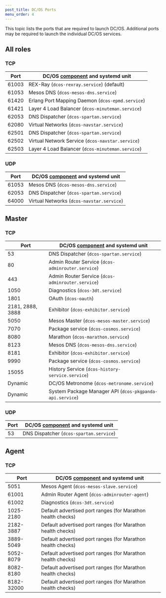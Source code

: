 ```yaml
---
post_title: DC/OS Ports
menu_order: 4
---
```


This topic lists the ports that are required to launch DC/OS. Additional ports may be required to launch the individual DC/OS services.

## All roles

### TCP

|Port   |DC/OS [component](/docs/1.8/overview/components/) and systemd unit   | 
|---|---|
|  61003 | REX-Ray (`dcos-rexray.service`) (default) |  
|  61053 |  Mesos DNS (`dcos-mesos-dns.service`) |
|  61420 | Erlang Port Mapping Daemon (`dcos-epmd.service`)  |
|61421 | Layer 4 Load Balancer (`dcos-minuteman.service`)  |  
|62053 |  DNS Dispatcher (`dcos-spartan.service`) |  
|62080 |  Virtual Networks (`dcos-navstar.service`)  |  
|62501 |  DNS Dispatcher (`dcos-spartan.service`)  |  
|62502 | Virtual Network Service (`dcos-navstar.service`)  |  
|62503 | Layer 4 Load Balancer (`dcos-minuteman.service`)  |  

### UDP

|Port   |DC/OS [component](/docs/1.8/overview/components/) and systemd unit   | 
|---|---|
| 61053 | Mesos DNS (`dcos-mesos-dns.service`) |
|  62053 |  DNS Dispatcher (`dcos-spartan.service`) |
|  64000 |  Virtual Networks (`dcos-navstar.service`) |

## Master

### TCP

|Port   |DC/OS [component](/docs/1.8/overview/components/) and systemd unit   | 
|---|---|
|  53 |  DNS Dispatcher (`dcos-spartan.service`) |  
|  80 |  Admin Router Service (`dcos-adminrouter.service`) |  
|  443 |  Admin Router Service (`dcos-adminrouter.service`) |  
|  1050 |  Diagnostics (`dcos-3dt.service`) |  
| 1801  |  OAuth (`dcos-oauth`) |  
|  2181, 2888, 3888 |  Exhibitor (`dcos-exhibitor.service`) |  
|  5050 |  Mesos Master (`dcos-mesos-master.service`) |  
|  7070 |  Package service (`dcos-cosmos.service`) |  
|  8080 |  Marathon (`dcos-marathon.service`) |  
|  8123 |  Mesos DNS (`dcos-mesos-dns.service`) |  
|  8181 |  Exhibitor (`dcos-exhibitor.service`) |  
|  9990 | Package service (`dcos-cosmos.service`) |  
|  15055 | History Service (`dcos-history-service.service`) |  
|  Dynamic | DC/OS Metronome (`dcos-metronome.service`) | 
|  Dynamic | System Package Manager API (`dcos-pkgpanda-api.service`) | 

### UDP

|Port   |DC/OS [component](/docs/1.8/overview/components/) and systemd unit   | 
|---|---|
|  53 |  DNS Dispatcher (`dcos-spartan.service`)  |

## Agent

### TCP

|Port   |DC/OS [component](/docs/1.8/overview/components/) and systemd unit   | 
|---|---|
|  5051 |  Mesos Agent (`dcos-mesos-slave.service`) |  
|  61001 |  Admin Router Agent (`dcos-adminrouter-agent`) |  
|  61002 | Diagnostics (`dcos-3dt.service`) |  
|  1025-2180 | Default advertised port ranges (for Marathon health checks) |  
|   2182-3887| Default advertised port ranges (for Marathon health checks) |  
|  3889-5049| Default advertised port ranges (for Marathon health checks) |  
| 5052-8079| Default advertised port ranges (for Marathon health checks) |  
|8082-8180| Default advertised port ranges (for Marathon health checks) |  
|8182-32000 | Default advertised port ranges (for Marathon health checks) |

  
